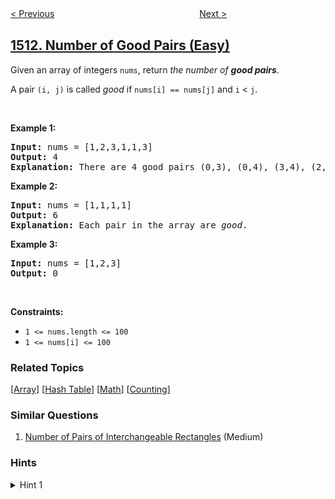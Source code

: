 <!--|This file generated by command(leetcode description); DO NOT EDIT.    |-->
<!--+----------------------------------------------------------------------+-->
<!--|@author    openset <openset.wang@gmail.com>                           |-->
<!--|@link      https://github.com/openset                                 |-->
<!--|@home      https://github.com/openset/leetcode                        |-->
<!--+----------------------------------------------------------------------+-->

[< Previous](../customer-order-frequency "Customer Order Frequency")
　　　　　　　　　　　　　　　　
[Next >](../number-of-substrings-with-only-1s "Number of Substrings With Only 1s")

## [1512. Number of Good Pairs (Easy)](https://leetcode.com/problems/number-of-good-pairs "好数对的数目")

<p>Given an array of integers <code>nums</code>, return <em>the number of <strong>good pairs</strong></em>.</p>

<p>A pair <code>(i, j)</code> is called <em>good</em> if <code>nums[i] == nums[j]</code> and <code>i</code> &lt; <code>j</code>.</p>

<p>&nbsp;</p>
<p><strong>Example 1:</strong></p>

<pre>
<strong>Input:</strong> nums = [1,2,3,1,1,3]
<strong>Output:</strong> 4
<strong>Explanation:</strong> There are 4 good pairs (0,3), (0,4), (3,4), (2,5) 0-indexed.
</pre>

<p><strong>Example 2:</strong></p>

<pre>
<strong>Input:</strong> nums = [1,1,1,1]
<strong>Output:</strong> 6
<strong>Explanation:</strong> Each pair in the array are <em>good</em>.
</pre>

<p><strong>Example 3:</strong></p>

<pre>
<strong>Input:</strong> nums = [1,2,3]
<strong>Output:</strong> 0
</pre>

<p>&nbsp;</p>
<p><strong>Constraints:</strong></p>

<ul>
	<li><code>1 &lt;= nums.length &lt;= 100</code></li>
	<li><code>1 &lt;= nums[i] &lt;= 100</code></li>
</ul>

### Related Topics
  [[Array](../../tag/array/README.md)]
  [[Hash Table](../../tag/hash-table/README.md)]
  [[Math](../../tag/math/README.md)]
  [[Counting](../../tag/counting/README.md)]

### Similar Questions
  1. [Number of Pairs of Interchangeable Rectangles](../number-of-pairs-of-interchangeable-rectangles) (Medium)

### Hints
<details>
<summary>Hint 1</summary>
Count how many times each number appears. If a number appears n times, then n * (n – 1) // 2 good pairs can be made with this number.
</details>
